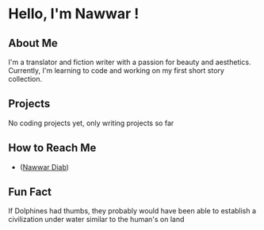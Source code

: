 # Hello, I'm Nawwar !

   ## About Me

  I'm a translator and fiction writer with a passion for beauty and aesthetics. Currently, I'm learning to code and working on my first short story collection.

   ## Projects

  No coding projects yet, only writing projects so far

   ## How to Reach Me

   - ([Nawwar Diab](https://de.linkedin.com/in/nawwar-diab))


   ## Fun Fact

   If Dolphines had thumbs, they probably would have been able to establish a civilization under water similar to the human's on land
